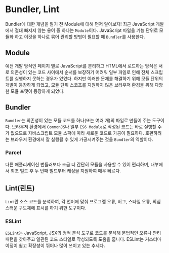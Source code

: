 # Bundler, Lint

Bundler에 대한 개념을 알기 전 Module에 대해 먼저 알아보자!
최근 JavaScript 개발에서 절대 빠지지 않는 용어 중 하나는 `Module`이다. JavaScript 파일을 기능 단위로 모듈화 하고 이것을 하나로 묶어 관리할 방법이 필요할 때 `Bundler`를 사용한다.

## Module

예전 개발 방식인 페이지 별로 JavaScript를 분리하고 HTML에서 로드하는 방식은 서로 의존성이 있는 코드 사이에서 순서를 보장하기 어려워 일부 파일로 인해 전체 스크립트를 실행하지 못하는 경우가 있었다. 하지만 이러한 문제를 해결하기 위해 모듈 단위의 개발이 등장하게 되었고, 모듈 단위 스코프를 지원하지 않은 브라우저 환경을 위해 다양한 모듈 포맷이 등장하게 되었다.

## Bundler

`Bundler`는 의존성이 있는 모듈 코드를 하나(또는 여러 개)의 파일로 만들어 주는 도구이다. 브라우저 환경에서 `CommonJS`나 일부 `ES6 Module`로 작성된 코드는 바로 실행할 수가 없으므로 자바스크립트 모듈 스팩에 따라 새로운 코드로 가공이 필요하다. 호환하려는 브라우저 환경에서 잘 실행될 수 있게 가공시켜주는 것을 `Bundler`의 역할이다.

### Parcel

다른 애플리케이션 번들러보다 조금 더 간단히 모듈을 사용할 수 있어 편리하며, 내부에서 최초 빌드 후 두 번째 빌드부터 캐싱을 지원하여 매우 빠르다.

## Lint(린트)

`Lint`란 소스 코드를 분석하여, 각 언어에 맞춰 프로그램 오류, 버그, 스타일 오류, 의심스러운 구도체에 표시를 하기 위한 도구이다.

### ESLint

`ESLint`는 JavaScript, JSX의 정적 분석 도구로 코드를 분석해 문법적인 오류나 안티 패턴을 찾아주고 일관된 코드 스타일로 작성되도록 도움을 줍니다. ESLint는 커스터마이징이 쉽고 확장성이 뛰어나 많이 쓰이고 있는 추세다.
